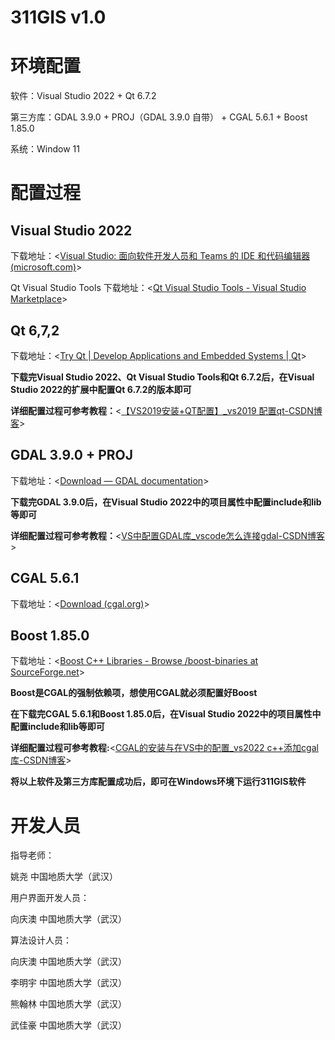 # 311GIS v1.0

# 环境配置

软件：Visual Studio 2022 + Qt 6.7.2

第三方库：GDAL 3.9.0 + PROJ（GDAL 3.9.0 自带） + CGAL 5.6.1 + Boost 1.85.0

系统：Window 11

# 配置过程

## Visual Studio 2022

下载地址：<[Visual Studio: 面向软件开发人员和 Teams 的 IDE 和代码编辑器 (microsoft.com)](https://visualstudio.microsoft.com/zh-hans/)>

Qt Visual Studio Tools 下载地址：<[Qt Visual Studio Tools - Visual Studio Marketplace](https://marketplace.visualstudio.com/items?itemName=TheQtCompany.QtVisualStudioTools2022)>

## Qt 6,7,2

下载地址：<[Try Qt | Develop Applications and Embedded Systems | Qt](https://www.qt.io/download-dev)>



 **下载完Visual Studio 2022、Qt Visual Studio Tools和Qt 6.7.2后，在Visual Studio 2022的扩展中配置Qt 6.7.2的版本即可**

**详细配置过程可参考教程：**<[【VS2019安装+QT配置】_vs2019 配置qt-CSDN博客](https://blog.csdn.net/vor234/article/details/140625462?ops_request_misc=&request_id=&biz_id=102&utm_term=vs%E7%9A%84qt%E9%85%8D%E7%BD%AE&utm_medium=distribute.pc_search_result.none-task-blog-2~all~sobaiduweb~default-5-140625462.142^v100^pc_search_result_base6&spm=1018.2226.3001.4187)>



## GDAL 3.9.0 + PROJ

下载地址：<[Download — GDAL documentation](https://gdal.org/download.html)>



**下载完GDAL 3.9.0后，在Visual Studio 2022中的项目属性中配置include和lib等即可**

**详细配置过程可参考教程：**<[VS中配置GDAL库_vscode怎么连接gdal-CSDN博客](https://blog.csdn.net/u013230291/article/details/54231929?ops_request_misc=%257B%2522request%255Fid%2522%253A%2522172378982616800185852754%2522%252C%2522scm%2522%253A%252220140713.130102334..%2522%257D&request_id=172378982616800185852754&biz_id=0&utm_medium=distribute.pc_search_result.none-task-blog-2~all~sobaiduend~default-1-54231929-null-null.142^v100^pc_search_result_base6&utm_term=vs%E6%B7%BB%E5%8A%A0gdal%E5%BA%93&spm=1018.2226.3001.4187)>



## CGAL 5.6.1

下载地址：<[Download (cgal.org)](https://www.cgal.org/download.html)>



## Boost 1.85.0

下载地址：<[Boost C++ Libraries - Browse /boost-binaries at SourceForge.net](https://sourceforge.net/projects/boost/files/boost-binaries/)>



**Boost是CGAL的强制依赖项，想使用CGAL就必须配置好Boost**

**在下载完CGAL 5.6.1和Boost 1.85.0后，在Visual Studio 2022中的项目属性中配置include和lib等即可**

**详细配置过程可参考教程:**<[CGAL的安装与在VS中的配置_vs2022 c++添加cgal库-CSDN博客](https://blog.csdn.net/qq_35662333/article/details/138301989?ops_request_misc=&request_id=&biz_id=102&utm_term=cgal&utm_medium=distribute.pc_search_result.none-task-blog-2~all~sobaiduweb~default-2-138301989.142^v100^pc_search_result_base5&spm=1018.2226.3001.4187)>



**将以上软件及第三方库配置成功后，即可在Windows环境下运行311GIS软件**



# 开发人员

指导老师：

姚尧 中国地质大学（武汉）



用户界面开发人员：

向庆澳 中国地质大学（武汉）



算法设计人员：

向庆澳 中国地质大学（武汉）

李明宇 中国地质大学（武汉）

熊翰林 中国地质大学（武汉）

武佳豪 中国地质大学（武汉）


